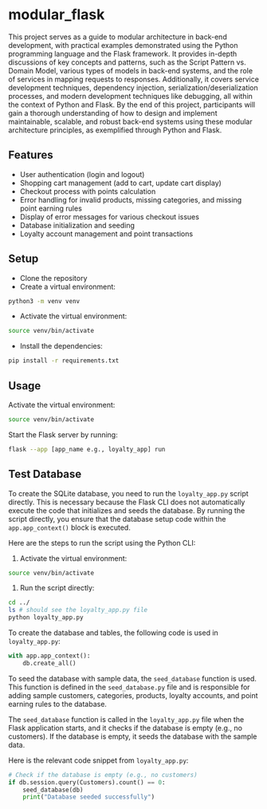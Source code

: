 # modular_flask

This project serves as a guide to modular architecture in back-end development, with practical examples demonstrated using the Python programming language and the Flask framework. It provides in-depth discussions of key concepts and patterns, such as the Script Pattern vs. Domain Model, various types of models in back-end systems, and the role of services in mapping requests to responses. Additionally, it covers service development techniques, dependency injection, serialization/deserialization processes, and modern development techniques like debugging, all within the context of Python and Flask. By the end of this project, participants will gain a thorough understanding of how to design and implement maintainable, scalable, and robust back-end systems using these modular architecture principles, as exemplified through Python and Flask.

## Features

- User authentication (login and logout)
- Shopping cart management (add to cart, update cart display)
- Checkout process with points calculation
- Error handling for invalid products, missing categories, and missing point earning rules
- Display of error messages for various checkout issues
- Database initialization and seeding
- Loyalty account management and point transactions

## Setup

- Clone the repository
- Create a virtual environment:

```bash
python3 -m venv venv
```

- Activate the virtual environment:

```bash
source venv/bin/activate
```

- Install the dependencies:

```bash
pip install -r requirements.txt
```

## Usage

Activate the virtual environment:

```bash
source venv/bin/activate
```

Start the Flask server by running:

```bash
flask --app [app_name e.g., loyalty_app] run
```

## Test Database

To create the SQLite database, you need to run the `loyalty_app.py` script directly. This is necessary because the Flask CLI does not automatically execute the code that initializes and seeds the database. By running the script directly, you ensure that the database setup code within the `app.app_context()` block is executed.

Here are the steps to run the script using the Python CLI:

1. Activate the virtual environment:

```bash
source venv/bin/activate
```

1. Run the script directly:

```bash
cd ../
ls # should see the loyalty_app.py file
python loyalty_app.py
```

To create the database and tables, the following code is used in `loyalty_app.py`:

```python
with app.app_context():
    db.create_all()
```

To seed the database with sample data, the `seed_database` function is used. This function is defined in the `seed_database.py` file and is responsible for adding sample customers, categories, products, loyalty accounts, and point earning rules to the database.

The `seed_database` function is called in the `loyalty_app.py` file when the Flask application starts, and it checks if the database is empty (e.g., no customers). If the database is empty, it seeds the database with the sample data.

Here is the relevant code snippet from `loyalty_app.py`:

```python
# Check if the database is empty (e.g., no customers)
if db.session.query(Customers).count() == 0:
    seed_database(db)
    print("Database seeded successfully")
```
